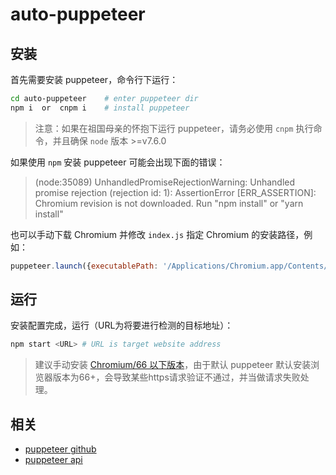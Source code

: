 # auto-puppeteer

## 安装
首先需要安装 puppeteer，命令行下运行：
```bash
cd auto-puppeteer    # enter puppeteer dir
npm i  or  cnpm i    # install puppeteer
```
> 注意：如果在祖国母亲的怀抱下运行 puppeteer，请务必使用 `cnpm` 执行命令，并且确保 `node` 版本 >=v7.6.0

如果使用 `npm` 安装 puppeteer 可能会出现下面的错误：
> (node:35089) UnhandledPromiseRejectionWarning: Unhandled promise rejection (rejection id: 1): AssertionError [ERR_ASSERTION]: Chromium revision is not downloaded. Run "npm install" or "yarn install"

也可以手动下载 Chromium 并修改 `index.js` 指定 Chromium 的安装路径，例如：
```javascript
puppeteer.launch({executablePath: '/Applications/Chromium.app/Contents/MacOS/Chromium'})  // on MacOS
```
## 运行
安装配置完成，运行（URL为将要进行检测的目标地址）：
```bash
npm start <URL> # URL is target website address
```
> 建议手动安装 [Chromium/66 以下版本](http://chromium.woolyss.com/#external-extension-installation)，由于默认 puppeteer 默认安装浏览器版本为66+，会导致某些https请求验证不通过，并当做请求失败处理。
## 相关
- [puppeteer github](https://github.com/GoogleChrome/puppeteer/tree/v1.1.1)
- [puppeteer api](https://github.com/GoogleChrome/puppeteer/blob/v1.1.1/docs/api.md)





